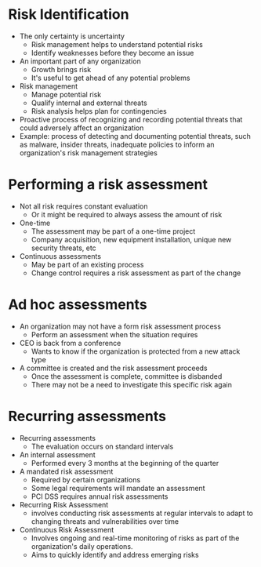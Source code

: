# Risk Identification
- The only certainty is uncertainty
	- Risk management helps to understand potential risks
	- Identify weaknesses before they become an issue
- An important part of any organization
	- Growth brings risk
	- It's useful to get ahead of any potential problems
- Risk management
	- Manage potential risk
	- Qualify internal and external threats
	- Risk analysis helps plan for contingencies
- Proactive process of recognizing and recording potential threats that could adversely affect an organization
- Example: process of detecting and documenting potential threats, such as malware, insider threats, inadequate policies to inform an organization's risk management strategies
# Performing a risk assessment
- Not all risk requires constant evaluation
	- Or it might be required to always assess the amount of risk
- One-time
	- The assessment may be part of a one-time project
	- Company acquisition, new equipment installation, unique new security threats, etc
- Continuous assessments
	- May be part of an existing process
	- Change control requires a risk assessment as part of the change
# Ad hoc assessments
- An organization may not have a form risk assessment process
	- Perform an assessment when the situation requires
- CEO is back from a conference
	- Wants to know if the organization is protected from a new attack type
- A committee is created and the risk assessment proceeds
	- Once the assessment is complete, committee is disbanded
	- There may not be a need to investigate this specific risk again
# Recurring assessments
- Recurring assessments
	- The evaluation occurs on standard intervals
- An internal assessment
	- Performed every 3 months at the beginning of the quarter
- A mandated risk assessment
	- Required by certain organizations
	- Some legal requirements will mandate an assessment
	- PCI DSS requires annual risk assessments
- Recurring Risk Assessment
	- involves conducting risk assessments at regular intervals to adapt to changing threats and vulnerabilities over time
- Continuous Risk Assessment
	- Involves ongoing and real-time monitoring of risks as part of the organization's daily operations.
	- Aims to quickly identify and address emerging risks